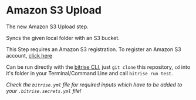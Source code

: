 # Amazon S3 Upload

The new Amazon S3 Upload step.

Syncs the given local folder with an S3 bucket.

This Step requires an Amazon S3 registration. To register an Amazon S3 account, [click here](http://aws.amazon.com/s3/)

Can be run directly with the [bitrise CLI](https://github.com/bitrise-io/bitrise),
just `git clone` this repository, `cd` into it's folder in your Terminal/Command Line
and call `bitrise run test`.

*Check the `bitrise.yml` file for required inputs which have to be
added to your `.bitrise.secrets.yml` file!*
